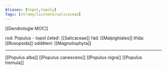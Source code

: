 ```yaml
---
Aliases: [topol,topoly]
Tags: [stromy/listnaté/salicaceae]
---
```

[[Dendrologie MOC]]

rod: Populus - topol
čeleď: [[Salicaceae]]
řád: [[Malpighiales]]
třída: [[Rosopsida]]
oddělení: [[Magnoliophyta]]

---
[[Populus alba]]
[[Populus canescens]]
[[Populus nigra]]
[[Populus tremula]]

